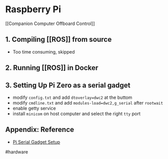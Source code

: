 # Raspberry Pi

[[Companion Computer Offboard Control]]

## 1. Compiling [[ROS]] from source
- Too time consuming, skipped

## 2. Running [[ROS]] in Docker

## 3. Setting Up Pi Zero as a serial gadget
- modify `config.txt` and add `dtoverlay=dwc2` at the buttom
- modify `cmdline.txt` and add `modules-load=dwc2,g_serial` after `rootwait`
- enable getty service
- install `minicom` on host computer and select the right `tty` port


## Appendix: Reference
- [Pi Serial Gadget Setup](https://learn.adafruit.com/turning-your-raspberry-pi-zero-into-a-usb-gadget/serial-gadget) 

#hardware 